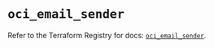 # `oci_email_sender`

Refer to the Terraform Registry for docs: [`oci_email_sender`](https://registry.terraform.io/providers/oracle/oci/6.18.0/docs/resources/email_sender).
